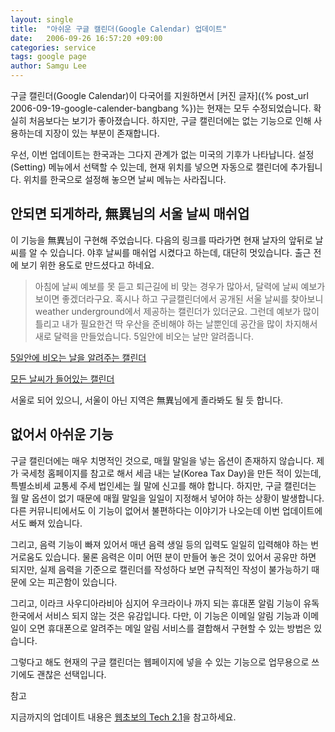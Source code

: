 ```yaml
---
layout: single
title:  "아쉬운 구글 캘린더(Google Calendar) 업데이트"
date:   2006-09-26 16:57:20 +09:00
categories: service
tags: google page
author: Samgu Lee
---
```

구글 캘린더(Google Calendar)이 다국어를 지원하면서 [커진 글자]({% post_url 2006-09-19-google-calender-bangbang %})는 현재는 모두 수정되었습니다. 확실히 처음보다는 보기가 좋아졌습니다. 하지만, 구글 캘린더에는 없는 기능으로 인해 사용하는데 지장이 있는 부분이 존재합니다.

우선, 이번 업데이트는 한국과는 그다지 관계가 없는 미국의 기후가 나타납니다. 설정(Setting) 메뉴에서 선택할 수 있는데, 현재 위치를 넣으면 자동으로 캘린더에 추가됩니다. 위치를 한국으로 설정해 놓으면 날씨 메뉴는 사라집니다.

## 안되면 되게하라, 無異님의 서울 날씨 매쉬업

이 기능을 無異님이 구현해 주었습니다. 다음의 링크를 따라가면 현재 날자의 앞뒤로 날씨를 알 수 있습니다. 야후 날씨를 매쉬업 시켰다고 하는데, 대단히 멋있습니다. 출근 전에 보기 위한 용도로 만드셨다고 하네요.

> 아침에 날씨 예보를 못 듣고 퇴근길에 비 맞는 경우가 많아서, 달력에 날씨 예보가 보이면 좋겠더라구요. 혹시나 하고 구글캘린더에서 공개된 서울 날씨를 찾아보니 weather underground에서 제공하는 캘린더가 있더군요. 그런데 예보가 많이 틀리고 내가 필요한건 딱 우산을 준비해야 하는 날뿐인데 공간을 많이 차지해서 새로 달력을 만들었습니다. 5일안에 비오는 날만 알려줍니다.

[5일안에 비오는 날을 알려주는 캘린더](http://www.google.com/calendar/embed?src=0frbr08erdupu9j7q3hse7o8is@group.calendar.google.com)

[모든 날씨가 들어있는 캘린더](http://www.google.com/calendar/embed?src=oc2c8los1p0bah7ughovb05m9g@group.calendar.google.com)

서울로 되어 있으니, 서울이 아닌 지역은 無異님에게 졸라봐도 될 듯 합니다.

## 없어서 아쉬운 기능

구글 캘린더에는 매우 치명적인 것으로, 매월 말일을 넣는 옵션이 존재하지 않습니다. 제가 국세청 홈페이지를 참고로 해서 세금 내는 날(Korea Tax Day)을 만든 적이 있는데, 특별소비세 교통세 주세 법인세는 월 말에 신고를 해야 합니다. 하지만, 구글 캘린더는 월 말 옵션이 없기 때문에 매월 말일을 일일이 지정해서 넣어야 하는 상황이 발생합니다. 다른 커뮤니티에서도 이 기능이 없어서 불편하다는 이야기가 나오는데 이번 업데이트에서도 빠져 있습니다.

그리고, 음력 기능이 빠져 있어서 매년 음력 생일 등의 입력도 일일히 입력해야 하는 번거로움도 있습니다. 물론 음력은 이미 어떤 분이 만들어 놓은 것이 있어서 공유만 하면 되지만, 실제 음력을 기준으로 캘린더를 작성하다 보면 규칙적인 작성이 불가능하기 때문에 오는 피곤함이 있습니다.

그리고, 이라크 사우디아라비아 심지어 우크라이나 까지 되는 휴대폰 알림 기능이 유독 한국에서 서비스 되지 않는 것은 유감입니다. 다만, 이 기능은 이메일 알림 기능과 이메일이 오면 휴대폰으로 알려주는 메일 알림 서비스를 결합해서 구현할 수 있는 방법은 있습니다.

그렇다고 해도 현재의 구글 캘린더는 웹페이지에 넣을 수 있는 기능으로 업무용으로 쓰기에도 괜찮은 선택입니다.

참고

지금까지의 업데이트 내용은 [웹초보의 Tech 2.1](http://www.choboweb.com/?p=128)을 참고하세요.
